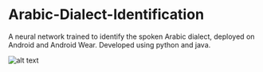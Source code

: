 # Arabic-Dialect-Identification
A neural network trained to identify the spoken Arabic dialect, deployed on Android and Android Wear. Developed using python and java.

![alt text](https://drive.google.com/open?id=1DakYQKs02HQg9ciwUP7g34dK6t9U0Ici)
